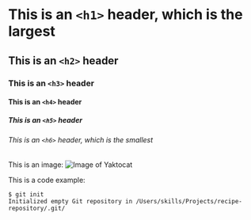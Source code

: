 # This is an `<h1>` header, which is the largest
## This is an `<h2>` header
### This is an `<h3>` header
#### This is an `<h4>` header
##### This is an `<h5>` header
###### This is an `<h6>` header, which is the smallest

This is an image:
![Image of Yaktocat](https://octodex.github.com/images/yaktocat.png)

This is a code example:
```
$ git init
Initialized empty Git repository in /Users/skills/Projects/recipe-repository/.git/
```
